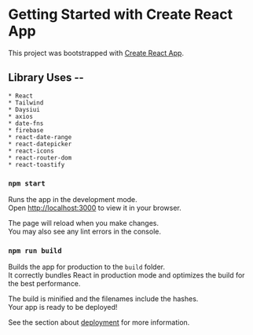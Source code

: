 # Getting Started with Create React App

This project was bootstrapped with [Create React App](https://github.com/facebook/create-react-app).

## Library Uses --

    * React
    * Tailwind
    * Daysiui
    * axios
    * date-fns
    * firebase
    * react-date-range
    * react-datepicker
    * react-icons
    * react-router-dom
    * react-toastify

### `npm start`

Runs the app in the development mode.\
Open [http://localhost:3000](http://localhost:3000) to view it in your browser.

The page will reload when you make changes.\
You may also see any lint errors in the console.

### `npm run build`

Builds the app for production to the `build` folder.\
It correctly bundles React in production mode and optimizes the build for the best performance.

The build is minified and the filenames include the hashes.\
Your app is ready to be deployed!

See the section about [deployment](https://facebook.github.io/create-react-app/docs/deployment) for more information.
